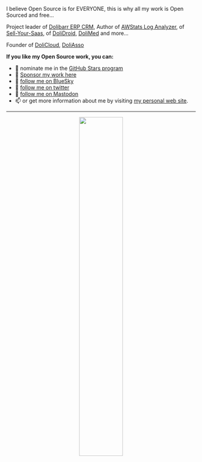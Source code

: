 <!--
**eldy/eldy** is a ✨ _special_ ✨ repository because its `README.md` (this file) appears on your GitHub profile.

Here are some ideas to get you started:

- 🔭 I’m currently working on ...
- 🌱 I’m currently learning ...
- 👯 I’m looking to collaborate on ...
- 🤔 I’m looking for help with ...
- 💬 Ask me about ...
- 📫 How to reach me: ...
- 😄 Pronouns: ...
- ⚡ Fun fact: ...
-->


<p>I believe Open Source is for EVERYONE, this is why all my work is Open Sourced and free...

<p>Project leader of <a href="https://www.dolibarr.org" target="_blank">Dolibarr ERP CRM</a>, Author of <a href="https://github.com/eldy/AWStats" target="_blank">AWStats Log Analyzer</a>, of <a href="https://sellyoursaas.org" target="_blank">Sell-Your-Saas</a>, of <a href="https://github.com/DoliCloud/DoliDroid" target="_blank">DoliDroid</a>, <a href="https://www.dolimed.com" target="_blank">DoliMed</a> and more...</p>

<p>Founder of <a href="https://www.dolicloud.com" target="_blank">DoliCloud</a>, <a href="https://www.doliasso.org" target="_blank">DoliAsso</a></p>
  
<p><b>If you like my Open Source work, you can:</b><br>
  <ul>
    <li>🌟 nominate me in the <a href="https://stars.github.com/profiles"> GitHub Stars program</a></li>
    <li>🌱 <a href="https://github.com/sponsors/eldy" target="_blank">Sponsor my work here</a></li>
    <li>💬 <a href="https://bluesky.social/laurentdestailleur@bsky.social" target="_blank">follow me on BlueSky </a></li>
    <li>💬 <a href="https://twitter.com/LaurentD_Eldy" target="_blank">follow me on twitter </a></li>
    <li>💬 <a href="https://pouet.chapril.org/@LaurentD_Eldy" target="_blank">follow me on Mastodon </a></li>
    <li>📫 or get more information about me by visiting <a href="https://www.destailleur.fr">my personal web site</a>.</li>
  </ul>
</p>


---
<p align="center">
  
<!--<img width="48%" src="https://github-readme-stats.vercel.app/api?username=eldy&show_icons=true&theme=tokyonight" />-->
<img width="48%" src="https://github-readme-streak-stats.herokuapp.com/?user=eldy&theme=tokyonight" />

</p>
  
<!--
[![GitHub stats](https://github-readme-stats.vercel.app/api?username=eldy&show_icons=true&theme=dark)](https://github.com/eldy)
-->
